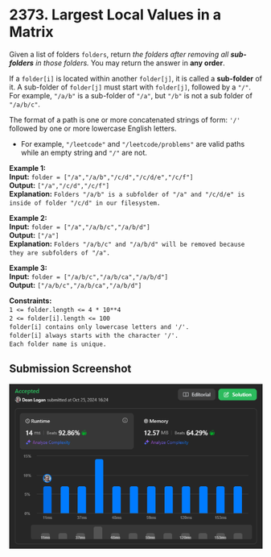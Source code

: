 # 2373. Largest Local Values in a Matrix

Given a list of folders `folders`, return *the folders after removing all **sub-folders** in those folders.* You may return the answer in **any order**.

If a `folder[i]` is located within another `folder[j]`, it is called a **sub-folder** of it. A sub-folder of `folder[j]` must start with `folder[j]`, followed by a `"/"`. For example, `"/a/b"` is a sub-folder of `"/a"`, but `"/b"` is not a sub folder of `"/a/b/c"`. 

The format of a path is one or more concatenated strings of form: `'/'` followed by one or more lowercase English letters.

- For example, `"/leetcode"` and `"/leetcode/problems"` are valid paths while an empty string and `"/"` are not.

**Example 1:**  
    **Input:** `folder = ["/a","/a/b","/c/d","/c/d/e","/c/f"]`  
    **Output:** `["/a","/c/d","/c/f"]`  
    **Explanation:** `Folders "/a/b" is a subfolder of "/a" and "/c/d/e" is inside of folder "/c/d" in our filesystem.`  

**Example 2:**  
    **Input:** `folder = ["/a","/a/b/c","/a/b/d"]`  
    **Output:** `["/a"]`  
    **Explanation:** `Folders "/a/b/c" and "/a/b/d" will be removed because they are subfolders of "/a".`  

**Example 3:**  
    **Input:** `folder = ["/a/b/c","/a/b/ca","/a/b/d"]`  
    **Output:** `["/a/b/c","/a/b/ca","/a/b/d"]`  

**Constraints:**  
    `1 <= folder.length <= 4 * 10**4`  
    `2 <= folder[i].length <= 100`  
    `folder[i] contains only lowercase letters and '/'.`  
    `folder[i] always starts with the character '/'.`  
    `Each folder name is unique.`  

## Submission Screenshot  

![Image](./remove-sub-folders-from-the-filesystem.png)